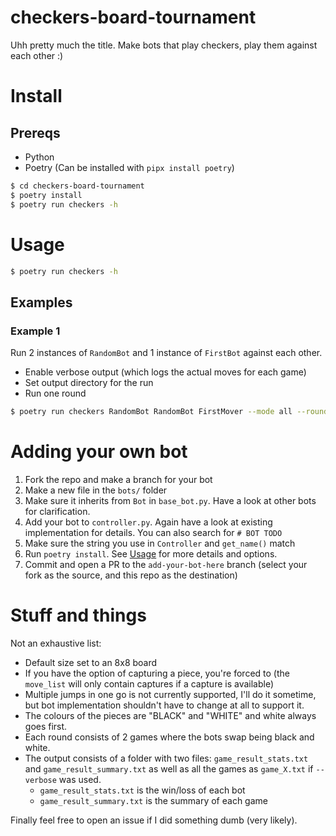# checkers-board-tournament

Uhh pretty much the title. Make bots that play checkers, play them against each other :)

# Install

## Prereqs
- Python
- Poetry (Can be installed with `pipx install poetry`)

```bash
$ cd checkers-board-tournament
$ poetry install
$ poetry run checkers -h
```

# Usage

```bash
$ poetry run checkers -h
```
## Examples
### Example 1
Run 2 instances of `RandomBot` and 1 instance of `FirstBot` against each other.
- Enable verbose output (which logs the actual moves for each game)
- Set output directory for the run
- Run one round
```bash
$ poetry run checkers RandomBot RandomBot FirstMover --mode all --rounds 1 --verbose --output-dir output
```

# Adding your own bot

1. Fork the repo and make a branch for your bot
2. Make a new file in the `bots/` folder
3. Make sure it inherits from `Bot` in `base_bot.py`. Have a look at other bots for clarification.
4. Add your bot to `controller.py`. Again have a look at existing implementation for details. You can also search for `# BOT TODO`
5. Make sure the string you use in `Controller` and `get_name()` match
6. Run `poetry install`. See [Usage](#usage) for more details and options.
7. Commit and open a PR to the `add-your-bot-here` branch (select your fork as the source, and this repo as the destination)

# Stuff and things

Not an exhaustive list:
- Default size set to an 8x8 board
- If you have the option of capturing a piece, you're forced to (the `move_list` will only contain captures if a capture is available)
- Multiple jumps in one go is not currently supported, I'll do it sometime, but bot implementation shouldn't have to change at all to support it.
- The colours of the pieces are "BLACK" and "WHITE" and white always goes first.
- Each round consists of 2 games where the bots swap being black and white.
- The output consists of a folder with two files: `game_result_stats.txt` and `game_result_summary.txt` as well as all the games as `game_X.txt` if `--verbose` was used.
  - `game_result_stats.txt` is the win/loss of each bot
  - `game_result_summary.txt` is the summary of each game

Finally feel free to open an issue if I did something dumb (very likely).